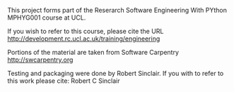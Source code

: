 This project forms part of the Reserarch Software Engineering With PYthon MPHYG001 course at UCL.

If you wish to refer to this course, please cite the URL
http://development.rc.ucl.ac.uk/training/engineering

Portions of the material are taken from Software Carpentry
http://swcarpentry.org

Testing and packaging were done by Robert Sinclair. If you with to refer to this work please cite: Robert C Sinclair
